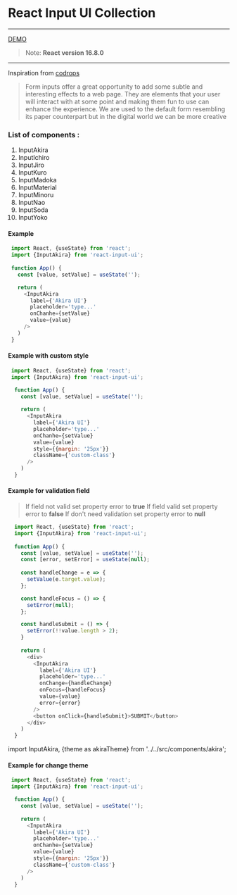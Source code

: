 #  React Input UI Collection
 ____________________________________________________
[DEMO](https://sakalx.github.io/react-input-collection/)
>Note: **React version 16.8.0**
____________________________________________________
Inspiration  from [codrops](https://tympanus.net/codrops/2015/03/18/inspiration-text-input-effects-2/)
>Form inputs offer a great opportunity to add some subtle and interesting effects to a web page. They are elements that your user will interact with at some point and making them fun to use can enhance the experience. We are used to the default form resembling its paper counterpart but in the digital world we can be more creative

###  List of components :
 1. InputAkira
 1. InputIchiro
 1. InputJiro
 1. InputKuro
 1. InputMadoka
 1. InputMaterial
 1. InputMinoru
 1. InputNao
 1. InputSoda
 1. InputYoko

 ####  Example
 ```javascript
  import React, {useState} from 'react';
  import {InputAkira} from 'react-input-ui';
  
  function App() {
    const [value, setValue] = useState('');

    return (
      <InputAkira
        label={'Akira UI'}
        placeholder='type...'
        onChanhe={setValue}
        value={value}
      />
    )
  }
  ```
  
  ####  Example with custom style
   ```javascript
    import React, {useState} from 'react';
    import {InputAkira} from 'react-input-ui';

     function App() {
       const [value, setValue] = useState('');
    
       return (
         <InputAkira
           label={'Akira UI'}
           placeholder='type...'
           onChanhe={setValue}
           value={value}
           style={{margin: '25px'}}
           className={'custom-class'}
         />
       )
     }
   ```
   
  ####  Example for validation field
  > If field not valid set property error to **true**
  > If field valid set property error to **false**
  > If don't need validation set property error to **null**
  ```javascript
    import React, {useState} from 'react';
    import {InputAkira} from 'react-input-ui';
    
    function App() {
      const [value, setValue] = useState('');
      const [error, setError] = useState(null);
     
      const handleChange = e => {
        setValue(e.target.value);
      };
  
      const handleFocus = () => {
        setError(null);
      };
  
      const handleSubmit = () => {
        setError(!!value.length > 2);
      }
      
      return (
        <div>
          <InputAkira
            label={'Akira UI'}
            placeholder='type...'
            onChange={handleChange}
            onFocus={handleFocus}
            value={value}
            error={error}
          />
          <button onClick={handleSubmit}>SUBMIT</button>
        </div>
      )
    }
  ```
  
  import InputAkira, {theme as akiraTheme} from '../../src/components/akira';

   ####  Example for change theme
   ```javascript
    import React, {useState} from 'react';
    import {InputAkira} from 'react-input-ui';

     function App() {
       const [value, setValue] = useState('');
    
       return (
         <InputAkira
           label={'Akira UI'}
           placeholder='type...'
           onChanhe={setValue}
           value={value}
           style={{margin: '25px'}}
           className={'custom-class'}
         />
       )
     }
   ```